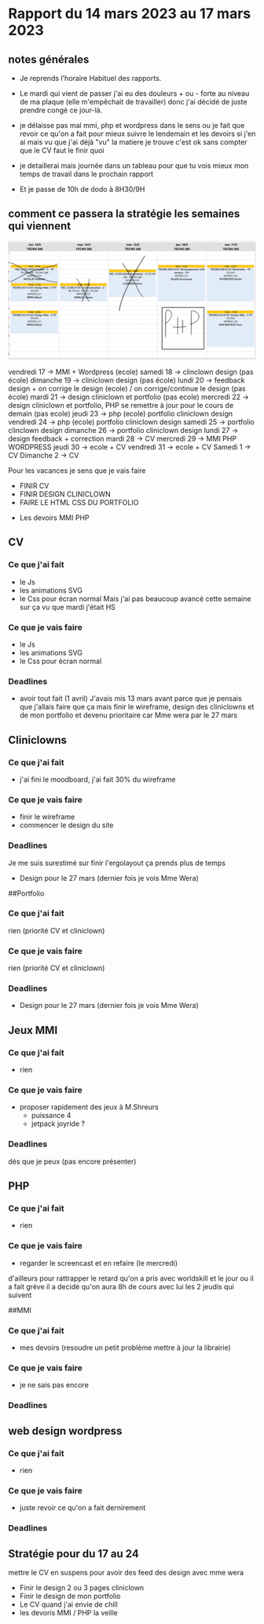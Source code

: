 # Rapport du 14 mars 2023 au 17 mars 2023

## notes générales
- Je reprends l'horaire Habituel des rapports.

- Le mardi qui vient de passer j'ai eu des douleurs + ou - forte au niveau de ma plaque (elle m'empêchait de travailler) donc j'ai décidé de juste prendre congé ce jour-là.

- je délaisse pas mal mmi, php et wordpress dans le sens ou je fait que revoir ce qu'on a fait pour mieux suivre le lendemain et les devoirs si j'en ai mais vu que j'ai déjà "vu" la matiere je trouve c'est ok sans compter que le CV faut le finir quoi

- je detaillerai mais journée dans un tableau pour que tu vois mieux mon temps de travail dans le prochain rapport
- Et je passe de 10h de dodo à 8H30/9H


## comment ce passera la stratégie les semaines qui viennent
<img src="./img.png" alt="horaire de cours">


vendredi 17 ->  MMI + Wordpress (ecole)
samedi 18 -> clinclown design (pas école)
dimanche 19 -> cliniclown design (pas école)
lundi 20 -> feedback design + on corrige le design (ecole) / on corrige/continue le design (pas école)
mardi 21  -> design cliniclown et portfolio (pas ecole)
mercredi 22 -> design cliniclown et portfolio, PHP se remettre à jour pour le cours de demain (pas ecole)
jeudi 23  -> php (ecole) portfolio cliniclown design
vendredi 24 -> php (ecole) portfolio cliniclown design
samedi 25 ->  portfolio clinclown design
dimanche 26 -> portfolio cliniclown design
lundi 27 -> design feedback + correction
mardi 28 -> CV
mercredi 29 -> MMI PHP WORDPRESS
jeudi 30 -> ecole + CV 
vendredi 31 -> ecole + CV
Samedi 1 -> CV
Dimanche 2 -> CV


Pour les vacances je sens que je vais faire
- FINIR CV
- FINIR DESIGN CLINICLOWN
- FAIRE LE HTML CSS DU PORTFOLIO
+ Les devoirs MMI PHP


## CV
### Ce que j'ai fait
- le Js
- les animations SVG
- le Css pour écran normal
Mais j'ai pas beaucoup avancé cette semaine sur ça vu que mardi j'était HS
### Ce que je vais faire
- le Js
- les animations SVG
- le Css pour écran normal

### Deadlines
- avoir tout fait (1 avril)
  J'avais mis 13 mars avant parce que je pensais que j'allais faire que ça mais finir le wireframe, design des cliniclowns et de mon portfolio et devenu prioritaire car Mme wera par le 27 mars

## Cliniclowns
### Ce que j'ai fait
- j'ai fini le moodboard, j'ai fait 30% du wireframe
### Ce que je vais faire
- finir le wireframe
- commencer le design du site
### Deadlines
Je me suis surestimé sur finir l'ergolayout ça prends plus de temps
- Design pour le 27 mars (dernier fois je vois Mme Wera)

##Portfolio
### Ce que j'ai fait
rien (priorité CV et cliniclown)
### Ce que je vais faire
rien (priorité CV et cliniclown)
### Deadlines
- Design pour le 27 mars (dernier fois je vois Mme Wera)

## Jeux MMI
### Ce que j'ai fait
- rien
### Ce que je vais faire
- proposer rapidement des jeux à M.Shreurs
    - puissance 4
    - jetpack joyride ?
### Deadlines
dés que je peux (pas encore présenter)

## PHP
### Ce que j'ai fait
- rien
### Ce que je vais faire
- regarder le screencast et en refaire (le mercredi)

d'ailleurs pour rattrapper le retard qu'on a pris avec worldskill et le jour ou il a fait grève il a decidé qu'on aura 8h de cours avec lui les 2 jeudis qui suivent

##MMI
### Ce que j'ai fait
- mes devoirs (resoudre un petit problème mettre à jour la librairie)
### Ce que je vais faire
- je ne sais pas encore
### Deadlines

## web design wordpress
### Ce que j'ai fait
- rien
### Ce que je vais faire
- juste revoir ce qu'on a fait dernirement
### Deadlines

## Stratégie pour du 17 au 24
mettre le CV en suspens pour avoir des feed des design avec mme wera
- Finir le design 2 ou 3 pages cliniclown 
- Finir le design de mon portfolio 
- Le CV quand j'ai envie de chill
- les devoris MMI / PHP la veille







